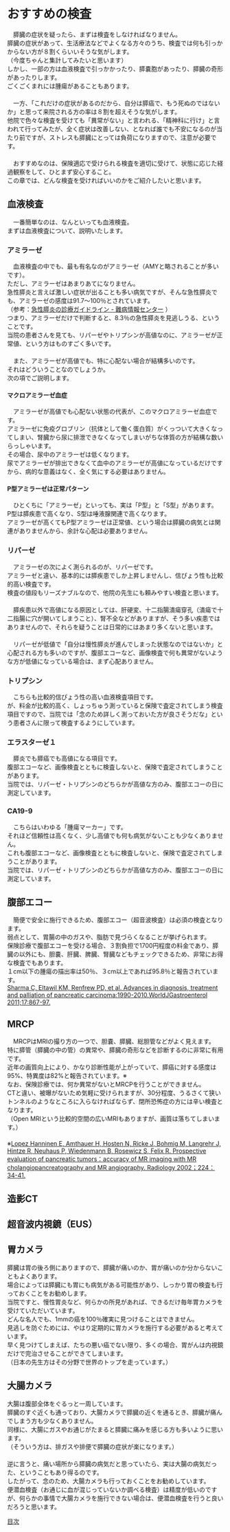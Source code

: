 ﻿# おすすめの検査

　膵臓の症状を疑ったら、まずは検査をしなければなりません。  
膵臓の症状があって、生活療法などでよくなる方々のうち、検査では何も引っかからない方が８割くらいいそうな気がします。  
（今度ちゃんと集計してみたいと思います）  
しかし、一部の方は血液検査で引っかかったり、膵嚢胞があったり、膵臓の奇形があったりします。  
ごくごくまれには腫瘍があることもあります。  
　  
　一方、「これだけの症状があるのだから、自分は膵癌で、もう死ぬのではないか」と思って来院される方の率は８割を超えそうな気がします。  
他院で色々な検査を受けても「異常がない」と言われる、「精神科に行け」と言われて行ってみたが、全く症状は改善しない、となれば誰でも不安になるのが当たり前ですが、ストレスも膵臓にとっては負荷になりますので、注意が必要です。  
　  
　おすすめなのは、保険適応で受けられる検査を適切に受けて、状態に応じた経過観察をして、ひとまず安心すること。  
この章では、どんな検査を受ければいいのかをご紹介したいと思います。  

## 血液検査

　一番簡単なのは、なんといっても血液検査。  
まずは血液検査について、説明いたします。  

### アミラーゼ

　血液検査の中でも、最も有名なのがアミラーゼ（AMYと略されることが多いです）。  
ただし、アミラーゼはあまりあてになりません。  
急性膵炎と言えば激しい症状が出ることも多い病気ですが、そんな急性膵炎でも、アミラーゼの感度は91.7～100％とされています。  
（参考：[急性膵炎の診療ガイドライン - 難病情報センター](http://www.nanbyou.or.jp/pdf/048_i_guide.pdf) ）  
つまり、アミラーゼだけで判断すると、8.3％の急性膵炎を見逃しうる、ということです。  
当院の患者さんを見ても、リパーゼやトリプシンが高値なのに、アミラーゼが正常値、という方はものすごく多いです。  
　  
　また、アミラーゼが高値でも、特に心配ない場合が結構多いのです。  
それはどういうことなのでしょうか。  
次の項でご説明します。  

#### マクロアミラーゼ血症

　アミラーゼが高値でも心配ない状態の代表が、このマクロアミラーゼ血症です。  
アミラーゼに免疫グロブリン（抗体として働く蛋白質）がくっついて大きくなってしまい、腎臓から尿に排泄できなくなってしまいがちな体質の方が結構な数いらっしゃいます。  
その場合、尿中のアミラーゼは低くなります。  
尿でアミラーゼが排出できなくて血中のアミラーゼが高値になっているだけですから、病的な意義はなく、全く気にする必要はありません。  

#### P型アミラーゼは正常パターン

　ひとくちに「アミラーゼ」といっても、実は「P型」と「S型」があります。  
P型は膵疾患で高くなり、S型は唾液腺関連で高くなります。  
アミラーゼが高くてもP型アミラーゼは正常値、という場合は膵臓の病気とは関連がありませんから、余計な心配は必要ありません。  

### リパーゼ

　アミラーゼの次によく測られるのが、リパーゼです。  
アミラーゼと違い、基本的には膵疾患でしか上昇しませんし、信ぴょう性も比較的高い検査です。  
検査の値段もリーズナブルなので、他院の先生にも頼みやすい検査と思います。  
　  
　膵疾患以外で高値になる原因としては、肝硬変、十二指腸潰瘍穿孔（潰瘍で十二指腸に穴が開いてしまうこと）、腎不全などがありますが、そう多い疾患ではありませんので、それらを疑うことは日常的にはあまり多くないと思います。  
　  
　リパーゼが低値で「自分は慢性膵炎が進んでしまった状態なのではないか」と心配される方も多いのですが、腹部エコーなど、画像検査で何も異常がないような方が低値になっている場合は、まず心配ありません。  

### トリプシン

　こちらも比較的信ぴょう性の高い血液検査項目です。  
が、料金が比較的高く、しょっちゅう測っていると保険で査定されてしまう検査項目ですので、当院では「念のため詳しく測っておいた方が良さそうだな」という患者さんに限って検査するようにしています。  

### エラスターゼ１

　膵炎でも膵癌でも高値になる項目です。  
腹部エコーなど、画像検査とともに検査しないと、保険で査定されてしまうことがあります。  
当院では、リパーゼ・トリプシンのどちらかが高値な方のみ、腹部エコーの日に測定しています。  

### CA19-9

　こちらはいわゆる「腫瘍マーカー」です。  
それほど信頼性は高くなく、少し高値でも何も病気がないことも少なくありません。  
これも腹部エコーなど、画像検査とともに検査しないと、保険で査定されてしまうことがあります。  
当院では、リパーゼ・トリプシンのどちらかが高値な方のみ、腹部エコーの日に測定しています。  

## 腹部エコー

　簡便で安全に施行できるため、腹部エコー（超音波検査）は必須の検査となります。  
弱点として、胃腸の中のガスや、脂肪で見づらくなることが挙げられます。  
保険診療で腹部エコーを受ける場合、３割負担で1700円程度の料金であり、膵臓の以外にも、胆嚢、肝臓、脾臓、腎臓などもチェックできるため、非常にお得な検査でもあります。  
１cm以下の腫瘍の描出率は50％、３cm以上であれば95.8％と報告されています。  
[Sharma C, Eltawil KM, Renfrew PD, et al. Advances in diagnosis, treatment and palliation of pancreatic carcinoma:1990-2010.WorldJGastroenterol 2011;17:867-97.](https://www.ncbi.nlm.nih.gov/pmc/articles/PMC3051138/)  

## MRCP

　MRCPはMRIの撮り方の一つで、胆嚢、膵臓、総胆管などがよく見えます。  
特に膵管（膵臓の中の管）の異常や、膵臓の奇形などを診断するのに非常に有用です。  
近年の画質向上により、かなり診断性能が上がっていて、膵癌に対する感度は95%、特異度は82%と報告されています。※  
なお、保険診療では、何か異常がないとMRCPを行うことができません。  
CTと違い、被曝がないため気軽に受けられますが、30分程度、うるさくて狭いトンネルのようなところに入らなければならず、閉所恐怖症の方には辛い検査となります。  
（Open MRIという比較的空間の広いMRIもありますが、画質は落ちてしまいます。）  
　  
※[Lopez Hanninen E, Amthauer H, Hosten N, Ricke J, Bohmig M, Langrehr J, Hintze R, Neuhaus P, Wiedenmann B, Rosewicz S, Felix R. Prospective evaluation of pancreatic tumors：accuracy of MR imaging with MR cholangiopancreatography and MR angiography. Radiology 2002；224：34-41.](https://www.ncbi.nlm.nih.gov/pubmed/12091659)  

## 造影CT

## 超音波内視鏡（EUS）

## 胃カメラ

膵臓は胃の後ろ側にありますので、膵臓が痛いのか、胃が痛いのか分からないこともよくあります。  
場合によっては膵臓にも胃にも病気がある可能性があり、しっかり胃の検査も行っておくことをお勧めします。  
当院ですと、慢性胃炎など、何らかの所見があれば、できるだけ毎年胃カメラを受けていただいています。  
どんな名人でも、1mmの癌を100％確実に見つけることはできません。  
見逃しを防ぐためには、やはり定期的に胃カメラを施行する必要があると考えています。  
早く見つけてしまえば、たちの悪い癌でない限り、多くの場合、胃がんは内視鏡だけで完治させることができてしまいます。  
（日本の先生方はその分野で世界のトップを走っています。）  


## 大腸カメラ

大腸は腹部全体をぐるっと一周しています。  
膵臓のすぐ近くも通っており、大腸カメラで膵臓の近くを通るとき、膵臓が痛んでしまう方も少なくありません。  
同様に、大腸にガスやお通じがたまると膵臓に痛みを感じる方も多いように思います。  
（そういう方は、排ガスや排便で膵臓の症状が楽になります。）  
　  
逆に言うと、痛い場所から膵臓の病気だと思っていたら、実は大腸の病気だった、ということもあり得るのです。  
したがって、念のため、大腸カメラも行っておくことをお勧めしています。  
便潜血検査（お通じに血が混じっていないか調べる検査）は精度が低いのですが、何らかの事情で大腸カメラを施行できない場合は、便潜血検査を行うと良いだろうと思います。  


[目次](README.md)
